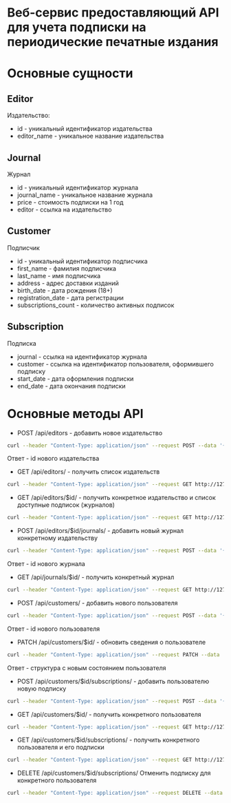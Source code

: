 # Веб-сервис предоставляющий API для учета подписки на периодические печатные издания

# Основные сущности

## Editor
Издательство:

- id - уникальный идентификатор издательства
- editor_name - уникальное название издательства

## Journal
Журнал
- id - уникальный идентификатор журнала
- journal_name - уникальное название журнала
- price - стоимость подписки на 1 год
- editor - ссылка на издательство

## Customer
Подписчик

- id - уникальный идентификатор подписчика
- first_name - фамилия подписчика
- last_name - имя подписчика
- address - адрес доставки изданий
- birth_date - дата рождения (18+)
- registration_date - дата регистрации
- subscriptions_count - количество активных подписок

## Subscription
Подписка

- journal - ссылка на идентификатор журнала
- customer - ссылка на идентификатор пользователя, оформившего подписку
- start_date - дата оформления подписки
- end_date - дата окончания подписки

# Основные методы API

- POST /api/editors - добавить новое издательство

```bash
curl --header "Content-Type: application/json" --request POST --data '{"editor_name": "Дачная пресса"}' http://127.0.0.1:8080/api/editors/
```
Ответ - id нового издательства

- GET /api/editors/ - получить список издательств

```bash
curl --header "Content-Type: application/json" --request GET http://127.0.0.1:8080/api/editors/
```

- GET /api/editors/$id/ - получить конкретное издательство и список доступные подписок (журналов)

```bash
curl --header "Content-Type: application/json" --request GET http://127.0.0.1:8080/api/editors/1/
```

- POST /api/editors/$id/journals/ - добавить новый журнал конкретному издательству

```bash
curl --header "Content-Type: application/json" --request POST --data '{"journal_name": "Рыбалка", "price": 100}' http://127.0.0.1:8080/api/editors/1/journals/
```
Ответ - id нового журнала

- GET /api/journals/$id/ - получить конкретный журнал

```bash
curl --header "Content-Type: application/json" --request GET http://127.0.0.1:8080/api/journals/1/
```

- POST /api/customers/ - добавить нового пользователя

```bash
curl --header "Content-Type: application/json" --request POST --data '{"first_name": "Иванов", "second_name": "Иван", "address": "г. Москва, Ленинский проспект", "birth_date": "1990-10-25"}' http://127.0.0.1:8080/api/customers/
```
Ответ - id нового пользователя

- PATCH /api/customers/$id/ - обновить сведения о пользователе

```bash
curl --header "Content-Type: application/json" --request PATCH --data '{"address": "г. Москва, Ленинский проспект, дом 2к10"}' http://127.0.0.1:8080/api/customers/1/
```
Ответ - структура с новым состоянием пользователя

- POST /api/customers/$id/subscriptions/ - добавить пользователю новую подписку

```bash
curl --header "Content-Type: application/json" --request POST --data '{"journal": 4}' http://127.0.0.1:8080/api/customers/1/subscriptions/
```

- GET /api/customers/$id/ - получить конкретного пользователя

```bash
curl --header "Content-Type: application/json" --request GET http://127.0.0.1:8080/api/customers/1/
```

- GET /api/customers/$id/subscriptions/ - получить конкретного пользователя и его подписки

```bash
curl --header "Content-Type: application/json" --request GET http://127.0.0.1:8080/api/customers/1/subscriptions/
```

- DELETE /api/customers/$id/subscriptions/ Отменить подписку для конкретного пользователя

```bash
curl --header "Content-Type: application/json" --request DELETE --data '{"journal": 4}' http://127.0.0.1:8080/api/customers/1/subscriptions/
```